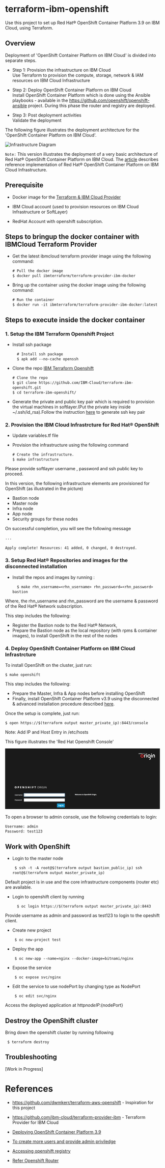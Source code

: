 # terraform-ibm-openshift

Use this project to set up Red Hat® OpenShift Container Platform 3.9 on IBM Cloud, using Terraform.

## Overview
Deployment of 'OpenShift Container Platform on IBM Cloud' is divided into separate steps.
	
* Step 1: Provision the infrastructure on IBM Cloud <br>
  Use Terraform to provision the compute, storage, network & IAM resources on IBM Cloud Infrastructure
  
* Step 2: Deploy OpenShift Container Platform on IBM Cloud <br>
  Install OpenShift Container Platform which is done using the Ansible playbooks - available in the https://github.com/openshift/openshift-ansible project. 
  During this phase the router and registry are deployed.
  
* Step 3: Post deployment activities <br>
  Validate the deployment

The following figure illustrates the deployment architecture for the 'OpenShift Container Platform on IBM Cloud'.

![Infrastructure Diagram](https://github.com/IBM-Cloud/terraform-ibm-openshift/blob/master/docs/infra-diagram.png)

`Note:` This version illustrates the deployment of a very basic architecture of Red Hat® OpenShift Container Platform on IBM Cloud.  The [article](https://github.com/IBM-Cloud/terraform-ibm-openshift/blob/master/docs/01-Provision-Infra.md) describes reference implementation of Red Hat® OpenShift Container Platform on IBM Cloud Infrastructure.

## Prerequisite

* Docker image for the [Terraform & IBM Cloud Provider](https://github.com/ibm-cloud/terraform-provider-ibm#docker-image-for-the-provider) 



* IBM Cloud account (used to provision resources on IBM Cloud Infrastructure or SoftLayer)

* RedHat Account with openshift subscription.

## Steps to bringup the docker container with IBMCloud Terraform Provider

* Get the latest ibmcloud terraform provider image using the following command:
    
    ``` console
    # Pull the docker image
    $ docker pull ibmterraform/terraform-provider-ibm-docker
    ```
* Bring up the container using the docker image using the following command:

    ``` console
    # Run the container
    $ docker run -it ibmterraform/terraform-provider-ibm-docker:latest
    ```
    
## Steps to execute inside the docker container

### 1. Setup the IBM Terraform Openshift Project

* Install ssh package

  ``` console
    # Install ssh package
    $ apk add --no-cache openssh
  ```

* Clone the repo [IBM Terraform Openshift](https://github.com/IBM-Cloud/terraform-ibm-openshift) 

    ``` console
    # Clone the repo
    $ git clone https://github.com/IBM-Cloud/terraform-ibm-openshift.git
    $ cd terraform-ibm-openshift/
    ```

* Generate the private and public key pair which is required to provision the   virtual machines in softlayer.(Put the private key inside ~/.ssh/id_rsa).Follow the instruction [here](https://help.github.com/articles/generating-a-new-ssh-key-and-adding-it-to-the-ssh-agent/) to generate ssh key pair


### 2. Provision the IBM Cloud Infrastrcture for Red Hat® OpenShift

* Update variables.tf file 

* Provision the infrastructure using the following command

   ``` console
   # Create the infrastructure.
   $ make infrastructure
   ```
Please provide softlayer username , password and ssh public key to proceed.

In this version, the following infrastructure elements are provisioned for OpenShift (as illustrated in the picture)
* Bastion node 
* Master node 
* Infra node
* App node
* Security groups for these nodes

On successful completion, you will see the following message
   ```
   ...

   Apply complete! Resources: 41 added, 0 changed, 0 destroyed.
   ```

### 3. Setup Red Hat® Repositories and images for the disconnected installation

* Install the repos and images by running :

  ``` console
    $ make rhn_username=<rhn_username> rhn_password=<rhn_password> bastion
  ```
Where, the rhn_username and rhn_password are the username & password of the Red Hat® Network subscription.

This step includes the following: 
 * Register the Bastion node to the Red Hat® Network, 
 * Prepare the Bastion node as the local repository (with rpms & container images), to install OpenShift in the rest of the nodes

### 4. Deploy OpenShift Container Platform on IBM Cloud Infrastrcture

To install OpenShift on the cluster, just run:
   ``` console
   $ make openshift
   ```

This step includes the following: 
* Prepare the Master, Infra & App nodes before installing OpenShift
* Finally, install OpenShift Container Platform v3.9 using the disconnected & advanced installation procedure described [here]( https://docs.openshift.com/container-platform/3.9/install_config/install/disconnected_install.html). 


Once the setup is complete, just run:

   ``` console
   $ open https://$(terraform output master_private_ip):8443/console
   ```
Note: Add IP and Host Entry in /etc/hosts
 
This figure illustrates the 'Red Hat Openshift Console'

![Openshift Console](https://github.com/IBM-Cloud/terraform-ibm-openshift/blob/master/docs/ose-console-3.9.png)

To open a browser to admin console, use the following credentials to login:
   ``` console
   Username: admin
   Password: test123
   ```

## Work with OpenShift

* Login to the master node

  ``` console
   $ ssh -t -A root@$(terraform output bastion_public_ip) ssh root@$(terraform output master_private_ip)
  ```
Default project is in use and the core infrastructure components (router etc) are available.

* Login to openshift client by running

  ``` console
    $ oc login https://$(terraform output master_private_ip):8443
  ```

Provide username as admin and password as test123 to login to the opeshift client.

* Create new project

  ``` console
   $ oc new-project test

  ```

* Deploy the app 

  ``` console
   $ oc new-app --name=nginx --docker-image=bitnami/nginx

  ```
* Expose the service 

  ``` console
   $ oc expose svc/nginx

  ```
* Edit the service to use nodePort by changing type as NodePort

  ``` console
   $ oc edit svc/nginx

  ```
Access the deployed application at http${nodeIP}:${nodePort}


## Destroy the OpenShift cluster

Bring down the openshift cluster by running following

  ``` console
   $ terraform destroy

  ```
  
## Troubleshooting

\[Work in Progress\]

# References

* https://github.com/dwmkerr/terraform-aws-openshift - Inspiration for this project
  
* https://github.com/ibm-cloud/terraform-provider-ibm - Terraform Provider for IBM Cloud  
  
* [Deploying OpenShift Container Platform 3.9](https://docs.openshift.com/container-platform/3.9/install_config/install/advanced_install.html)

* [To create more users and provide admin priviledge](https://docs.openshift.com/container-platform/3.9/install_config/configuring_authentication.html)

* [Accessing openshift registry](https://docs.openshift.com/container-platform/3.9/install_config/registry/index.html#install-config-registry-overview)

* [Refer Openshift Router](https://docs.openshift.com/container-platform/3.9/install_config/router/index.html#install-config-router-overview)


